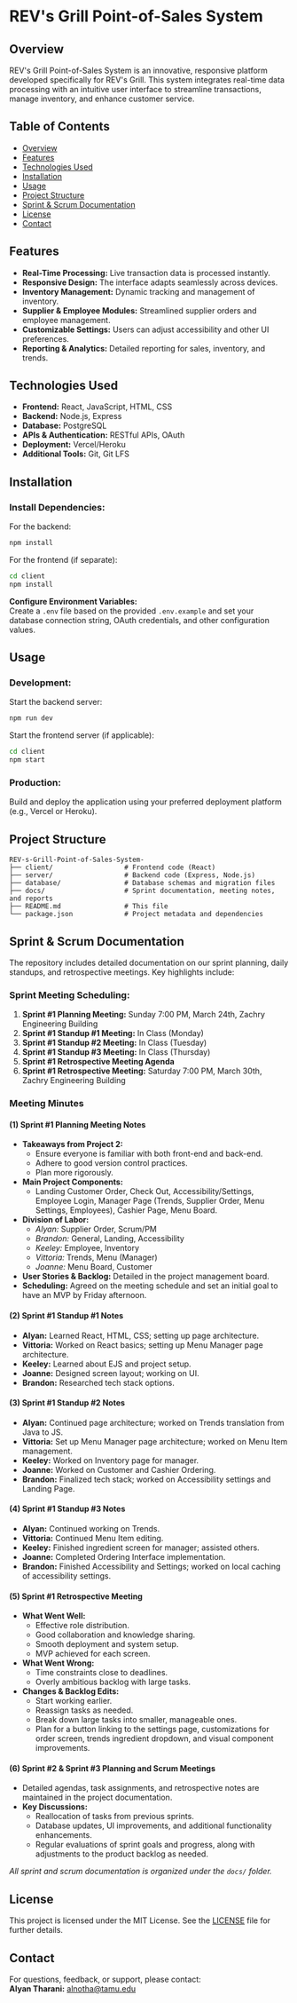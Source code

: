 
# REV's Grill Point-of-Sales System

## Overview
REV's Grill Point-of-Sales System is an innovative, responsive platform developed specifically for REV's Grill. This system integrates real-time data processing with an intuitive user interface to streamline transactions, manage inventory, and enhance customer service.

## Table of Contents
- [Overview](#overview)
- [Features](#features)
- [Technologies Used](#technologies-used)
- [Installation](#installation)
- [Usage](#usage)
- [Project Structure](#project-structure)
- [Sprint & Scrum Documentation](#sprint--scrum-documentation)
- [License](#license)
- [Contact](#contact)

## Features
- **Real-Time Processing:** Live transaction data is processed instantly.
- **Responsive Design:** The interface adapts seamlessly across devices.
- **Inventory Management:** Dynamic tracking and management of inventory.
- **Supplier & Employee Modules:** Streamlined supplier orders and employee management.
- **Customizable Settings:** Users can adjust accessibility and other UI preferences.
- **Reporting & Analytics:** Detailed reporting for sales, inventory, and trends.

## Technologies Used
- **Frontend:** React, JavaScript, HTML, CSS  
- **Backend:** Node.js, Express  
- **Database:** PostgreSQL  
- **APIs & Authentication:** RESTful APIs, OAuth  
- **Deployment:** Vercel/Heroku  
- **Additional Tools:** Git, Git LFS

## Installation

### Install Dependencies:
For the backend:
```bash
npm install
```
For the frontend (if separate):
```bash
cd client
npm install
```
**Configure Environment Variables:**  
Create a `.env` file based on the provided `.env.example` and set your database connection string, OAuth credentials, and other configuration values.

## Usage

### Development:
Start the backend server:
```bash
npm run dev
```
Start the frontend server (if applicable):
```bash
cd client
npm start
```

### Production:
Build and deploy the application using your preferred deployment platform (e.g., Vercel or Heroku).

## Project Structure
```
REV-s-Grill-Point-of-Sales-System-
├── client/                  # Frontend code (React)
├── server/                  # Backend code (Express, Node.js)
├── database/                # Database schemas and migration files
├── docs/                    # Sprint documentation, meeting notes, and reports
├── README.md                # This file
└── package.json             # Project metadata and dependencies
```

## Sprint & Scrum Documentation
The repository includes detailed documentation on our sprint planning, daily standups, and retrospective meetings. Key highlights include:

### Sprint Meeting Scheduling:
1. **Sprint #1 Planning Meeting:** Sunday 7:00 PM, March 24th, Zachry Engineering Building  
2. **Sprint #1 Standup #1 Meeting:** In Class (Monday)  
3. **Sprint #1 Standup #2 Meeting:** In Class (Tuesday)  
4. **Sprint #1 Standup #3 Meeting:** In Class (Thursday)  
5. **Sprint #1 Retrospective Meeting Agenda**  
6. **Sprint #1 Retrospective Meeting:** Saturday 7:00 PM, March 30th, Zachry Engineering Building

### Meeting Minutes

#### (1) Sprint #1 Planning Meeting Notes
- **Takeaways from Project 2:**
  - Ensure everyone is familiar with both front-end and back-end.
  - Adhere to good version control practices.
  - Plan more rigorously.
- **Main Project Components:**
  - Landing Customer Order, Check Out, Accessibility/Settings, Employee Login, Manager Page (Trends, Supplier Order, Menu Settings, Employees), Cashier Page, Menu Board.
- **Division of Labor:**
  - *Alyan:* Supplier Order, Scrum/PM  
  - *Brandon:* General, Landing, Accessibility  
  - *Keeley:* Employee, Inventory  
  - *Vittoria:* Trends, Menu (Manager)  
  - *Joanne:* Menu Board, Customer  
- **User Stories & Backlog:** Detailed in the project management board.
- **Scheduling:** Agreed on the meeting schedule and set an initial goal to have an MVP by Friday afternoon.

#### (2) Sprint #1 Standup #1 Notes
- **Alyan:** Learned React, HTML, CSS; setting up page architecture.
- **Vittoria:** Worked on React basics; setting up Menu Manager page architecture.
- **Keeley:** Learned about EJS and project setup.
- **Joanne:** Designed screen layout; working on UI.
- **Brandon:** Researched tech stack options.

#### (3) Sprint #1 Standup #2 Notes
- **Alyan:** Continued page architecture; worked on Trends translation from Java to JS.
- **Vittoria:** Set up Menu Manager page architecture; worked on Menu Item management.
- **Keeley:** Worked on Inventory page for manager.
- **Joanne:** Worked on Customer and Cashier Ordering.
- **Brandon:** Finalized tech stack; worked on Accessibility settings and Landing Page.

#### (4) Sprint #1 Standup #3 Notes
- **Alyan:** Continued working on Trends.
- **Vittoria:** Continued Menu Item editing.
- **Keeley:** Finished ingredient screen for manager; assisted others.
- **Joanne:** Completed Ordering Interface implementation.
- **Brandon:** Finished Accessibility and Settings; worked on local caching of accessibility settings.

#### (5) Sprint #1 Retrospective Meeting
- **What Went Well:**
  - Effective role distribution.
  - Good collaboration and knowledge sharing.
  - Smooth deployment and system setup.
  - MVP achieved for each screen.
- **What Went Wrong:**
  - Time constraints close to deadlines.
  - Overly ambitious backlog with large tasks.
- **Changes & Backlog Edits:**
  - Start working earlier.
  - Reassign tasks as needed.
  - Break down large tasks into smaller, manageable ones.
  - Plan for a button linking to the settings page, customizations for order screen, trends ingredient dropdown, and visual component improvements.

#### (6) Sprint #2 & Sprint #3 Planning and Scrum Meetings
- Detailed agendas, task assignments, and retrospective notes are maintained in the project documentation.
- **Key Discussions:**
  - Reallocation of tasks from previous sprints.
  - Database updates, UI improvements, and additional functionality enhancements.
  - Regular evaluations of sprint goals and progress, along with adjustments to the product backlog as needed.

_All sprint and scrum documentation is organized under the `docs/` folder._

## License
This project is licensed under the MIT License. See the [LICENSE](LICENSE) file for further details.

## Contact
For questions, feedback, or support, please contact:  
**Alyan Tharani:** [alnotha@tamu.edu](mailto:alnotha@tamu.edu)
```
